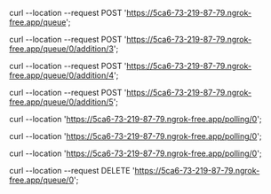 curl --location --request POST 'https://5ca6-73-219-87-79.ngrok-free.app/queue';

curl --location --request POST 'https://5ca6-73-219-87-79.ngrok-free.app/queue/0/addition/3';

curl --location --request POST 'https://5ca6-73-219-87-79.ngrok-free.app/queue/0/addition/4';

curl --location --request POST 'https://5ca6-73-219-87-79.ngrok-free.app/queue/0/addition/5';

curl --location 'https://5ca6-73-219-87-79.ngrok-free.app/polling/0';

curl --location 'https://5ca6-73-219-87-79.ngrok-free.app/polling/0';

curl --location 'https://5ca6-73-219-87-79.ngrok-free.app/polling/0';

curl --location --request DELETE 'https://5ca6-73-219-87-79.ngrok-free.app/queue/0';